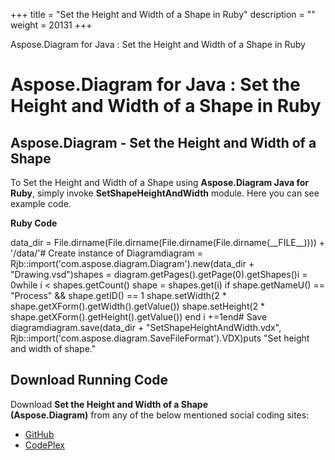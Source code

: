 +++
title = "Set the Height and Width of a Shape in Ruby" 
description = "" 
weight = 20131 
+++

Aspose.Diagram for Java : Set the Height and Width of a Shape in Ruby  

# Aspose.Diagram for Java : Set the Height and Width of a Shape in Ruby


## Aspose.Diagram - Set the Height and Width of a Shape

To Set the Height and Width of a Shape using **Aspose.Diagram Java for Ruby**, simply invoke **SetShapeHeightAndWidth** module. Here you can see example code.

**Ruby Code**

data\_dir = File.dirname(File.dirname(File.dirname(File.dirname(\_\_FILE\_\_)))) + '/data/'# Create instance of Diagramdiagram = Rjb::import('com.aspose.diagram.Diagram').new(data\_dir + "Drawing.vsd")shapes = diagram.getPages().getPage(0).getShapes()i = 0while i < shapes.getCount()    shape = shapes.get(i)    if shape.getNameU() == "Process" && shape.getID() == 1        shape.setWidth(2 \* shape.getXForm().getWidth().getValue())        shape.setHeight(2 \* shape.getXForm().getHeight().getValue())    end    i +=1end# Save diagramdiagram.save(data\_dir + "SetShapeHeightAndWidth.vdx", Rjb::import('com.aspose.diagram.SaveFileFormat').VDX)puts "Set height and width of shape."

## Download Running Code

Download **Set the Height and Width of a Shape (Aspose.Diagram)** from any of the below mentioned social coding sites:

*   [GitHub](https://github.com/asposediagram/Aspose.Diagram-for-Java/blob/master/Plugins/Aspose_Diagram_Java_for_Ruby/lib/asposediagramjava/Shapes/setshapeheightandwidth.rb)
*   [CodePlex](https://asposediagramjavaruby.codeplex.com/SourceControl/latest#lib/asposediagramjava/Shapes/setshapeheightandwidth.rb)

